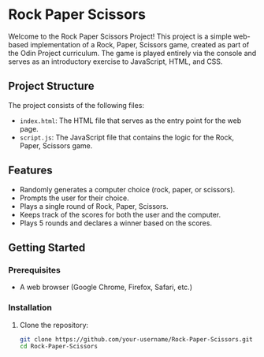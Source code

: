 # Rock Paper Scissors

Welcome to the Rock Paper Scissors Project! This project is a simple web-based implementation of a Rock, Paper, Scissors game, created as part of the Odin Project curriculum. The game is played entirely via the console and serves as an introductory exercise to JavaScript, HTML, and CSS.

## Project Structure

The project consists of the following files:

- `index.html`: The HTML file that serves as the entry point for the web page.
- `script.js`: The JavaScript file that contains the logic for the Rock, Paper, Scissors game.

## Features

- Randomly generates a computer choice (rock, paper, or scissors).
- Prompts the user for their choice.
- Plays a single round of Rock, Paper, Scissors.
- Keeps track of the scores for both the user and the computer.
- Plays 5 rounds and declares a winner based on the scores.

## Getting Started

### Prerequisites

- A web browser (Google Chrome, Firefox, Safari, etc.)

### Installation

1. Clone the repository:

   ```bash
   git clone https://github.com/your-username/Rock-Paper-Scissors.git
   cd Rock-Paper-Scissors

